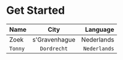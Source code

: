 # Get Started

| Name | City | Language |
|:------|:------:|----------:|
| Zoek | s'Gravenhague | Nederlands |
| `Tonny` | `Dordrecht` | `Nederlands` |